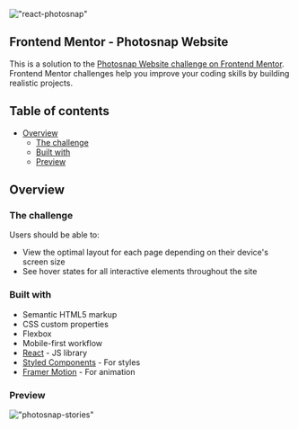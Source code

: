 <!-- !["photosnap"](https://github.com/johncabang/react-photosnap/blob/main/docs/preview.jpg?raw=true) -->

!["react-photosnap"](https://github.com/johncabang/react-photosnap/blob/main/docs/react-photosnap-001.gif?raw=true)

## Frontend Mentor - Photosnap Website <!-- omit in toc -->

This is a solution to the [Photosnap Website challenge on Frontend Mentor](https://www.frontendmentor.io/challenges/photosnap-multipage-website-nMDSrNmNW). Frontend Mentor challenges help you improve your coding skills by building realistic projects.

## Table of contents <!-- omit in toc -->

- [Overview](#overview)
  - [The challenge](#the-challenge)
  - [Built with](#built-with)
  - [Preview](#preview)

## Overview

### The challenge

Users should be able to:

- View the optimal layout for each page depending on their device's screen size
- See hover states for all interactive elements throughout the site

### Built with

- Semantic HTML5 markup
- CSS custom properties
- Flexbox
- Mobile-first workflow
- [React](https://reactjs.org/) - JS library
- [Styled Components](https://styled-components.com/) - For styles
- [Framer Motion](https://www.framer.com/motion/) - For animation

### Preview

!["photosnap-stories"](https://github.com/johncabang/react-photosnap/blob/main/docs/react-photosnap-desktop-stories-001.png?raw=true)
